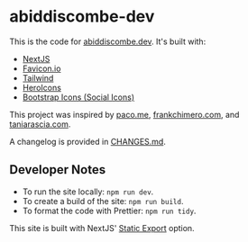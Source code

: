 # abiddiscombe-dev

This is the code for [abiddiscombe.dev](https://abiddiscombe.dev). It's built with:

- [NextJS](https://nextjs.org)
- [Favicon.io](https://favicon.io)
- [Tailwind](https://tailwindcss.com)
- [HeroIcons](https://heroicons.com)
- [Bootstrap Icons (Social Icons)](https://icons.getbootstrap.com/)

This project was inspired by [paco.me](https://paco.me), [frankchimero.com](https://frankchimero.com/), and [taniarascia.com](https://taniarascia.com).

A changelog is provided in [CHANGES.md](./CHANGES.md).

## Developer Notes

- To run the site locally: `npm run dev`.
- To create a build of the site: `npm run build`.
- To format the code with Prettier: `npm run tidy`.

This site is built with NextJS' [Static Export](https://nextjs.org/docs/app/building-your-application/deploying/static-exports) option.
